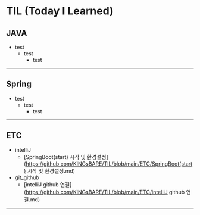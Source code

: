 # TIL  (Today I Learned)

## JAVA 
- test
   - test
     - test

---------------
## Spring
- test
   - test
     - test
---------------
## ETC
- intelliJ
    - [SpringBoot(start) 시작 및 환경설정] (https://github.com/KINGsBARE/TIL/blob/main/ETC/SpringBoot(start) 시작 및 환경설정.md)
 - git_github
     - [intelliJ github 연결] (https://github.com/KINGsBARE/TIL/blob/main/ETC/intelliJ github 연결.md)
---------------